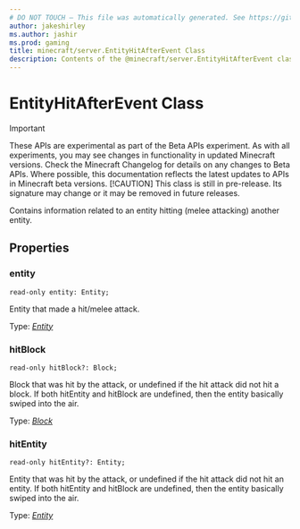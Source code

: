 ```yaml
---
# DO NOT TOUCH — This file was automatically generated. See https://github.com/mojang/minecraftapidocsgenerator to modify descriptions, examples, etc.
author: jakeshirley
ms.author: jashir
ms.prod: gaming
title: minecraft/server.EntityHitAfterEvent Class
description: Contents of the @minecraft/server.EntityHitAfterEvent class.
---
```

# EntityHitAfterEvent Class
>[!IMPORTANT]
>These APIs are experimental as part of the Beta APIs experiment. As with all experiments, you may see changes in functionality in updated Minecraft versions. Check the Minecraft Changelog for details on any changes to Beta APIs. Where possible, this documentation reflects the latest updates to APIs in Minecraft beta versions.
> [!CAUTION]
> This class is still in pre-release.  Its signature may change or it may be removed in future releases.

Contains information related to an entity hitting (melee attacking) another entity.

## Properties

### **entity**
`read-only entity: Entity;`

Entity that made a hit/melee attack.

Type: [*Entity*](Entity.md)

### **hitBlock**
`read-only hitBlock?: Block;`

Block that was hit by the attack, or undefined if the hit attack did not hit a block. If both hitEntity and hitBlock are undefined, then the entity basically swiped into the air.

Type: [*Block*](Block.md)

### **hitEntity**
`read-only hitEntity?: Entity;`

Entity that was hit by the attack, or undefined if the hit attack did not hit an entity. If both hitEntity and hitBlock are undefined, then the entity basically swiped into the air.

Type: [*Entity*](Entity.md)
